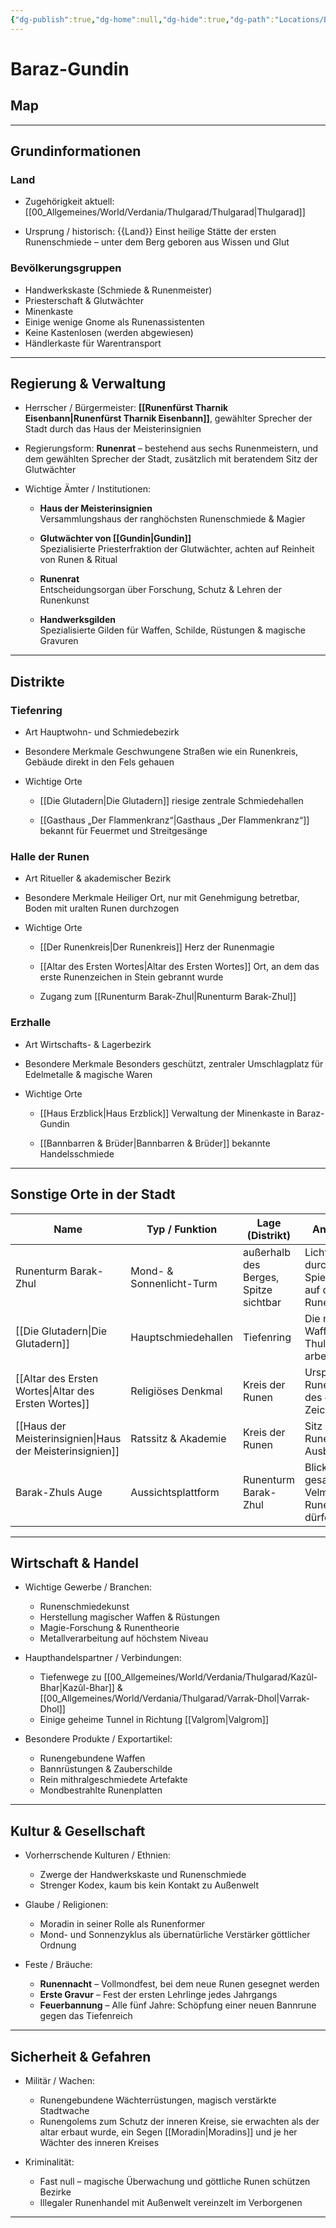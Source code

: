 ```yaml
---
{"dg-publish":true,"dg-home":null,"dg-hide":true,"dg-path":"Locations/Baraz-Gundin.md","name":"Baraz-Gundin","kontinent":"Verdania","bevölkerungsstruktur":["Zwergisch"],"besonderheit":"Ausschließlich Unterirdisch bis auf einen Turm","tags":["stadt","ort","dwarf","thulgarad"],"permalink":"/locations/baraz-gundin/","hide":true,"dgPassFrontmatter":true}
---
```



# **Baraz-Gundin**

## **Map**




---

## **Grundinformationen**

### Land

- Zugehörigkeit aktuell: 
	 [[00_Allgemeines/World/Verdania/Thulgarad/Thulgarad\|Thulgarad]]

- Ursprung / historisch: {{Land}}
     Einst heilige Stätte der ersten Runenschmiede – unter dem Berg geboren aus Wissen und Glut

### Bevölkerungsgruppen

- Handwerkskaste (Schmiede & Runenmeister)
- Priesterschaft & Glutwächter
- Minenkaste
- Einige wenige Gnome als Runenassistenten
- Keine Kastenlosen (werden abgewiesen)
- Händlerkaste für Warentransport
---


## **Regierung & Verwaltung**

- Herrscher / Bürgermeister: 
	 **[[Runenfürst Tharnik Eisenbann\|Runenfürst Tharnik Eisenbann]]**, gewählter Sprecher der Stadt durch das Haus der Meisterinsignien
    
- Regierungsform: 
	 **Runenrat** – bestehend aus sechs Runenmeistern, und dem gewählten Sprecher der Stadt, zusätzlich mit beratendem Sitz der Glutwächter
    
- Wichtige Ämter / Institutionen: 
	 - **Haus der Meisterinsignien**  
     Versammlungshaus der ranghöchsten Runenschmiede & Magier
    
	- **Glutwächter von [[Gundin\|Gundin]]**  
     Spezialisierte Priesterfraktion der Glutwächter, achten auf Reinheit von Runen & Ritual
    
	- **Runenrat**  
     Entscheidungsorgan über Forschung, Schutz & Lehren der Runenkunst
    
	- **Handwerksgilden**  
     Spezialisierte Gilden für Waffen, Schilde, Rüstungen & magische Gravuren
    

---

## **Distrikte**

### Tiefenring

- Art
	 Hauptwohn- und Schmiedebezirk

- Besondere Merkmale
	 Geschwungene Straßen wie ein Runenkreis, Gebäude direkt in den Fels gehauen

- Wichtige Orte
    - [[Die Glutadern\|Die Glutadern]] 
         riesige zentrale Schmiedehallen
    
    - [[Gasthaus „Der Flammenkranz“\|Gasthaus „Der Flammenkranz“]]
         bekannt für Feuermet und Streitgesänge

### Halle der Runen

- Art
	 Ritueller & akademischer Bezirk

- Besondere Merkmale
	 Heiliger Ort, nur mit Genehmigung betretbar, Boden mit uralten Runen durchzogen

- Wichtige Orte    
    - [[Der Runenkreis\|Der Runenkreis]]
		 Herz der Runenmagie

    - [[Altar des Ersten Wortes\|Altar des Ersten Wortes]]
         Ort, an dem das erste Runenzeichen in Stein gebrannt wurde
	
	- Zugang zum [[Runenturm Barak-Zhul\|Runenturm Barak-Zhul]]
		

### Erzhalle

- Art
	 Wirtschafts- & Lagerbezirk

- Besondere Merkmale
	 Besonders geschützt, zentraler Umschlagplatz für Edelmetalle & magische Waren

- Wichtige Orte    
    - [[Haus Erzblick\|Haus Erzblick]]
         Verwaltung der Minenkaste in Baraz-Gundin
    
    - [[Bannbarren & Brüder\|Bannbarren & Brüder]]
         bekannte Handelsschmiede

---

## **Sonstige Orte in der Stadt**

| Name                          | Typ / Funktion           | Lage (Distrikt)                       | Anmerkungen                                                         |
| ----------------------------- | ------------------------ | ------------------------------------- | ------------------------------------------------------------------- |
| Runenturm Barak-Zhul          | Mond- & Sonnenlicht-Turm | außerhalb des Berges, Spitze sichtbar | Licht fällt gezielt durch Spiegelschächte auf den Runenkreis        |
| [[Die Glutadern\|Die Glutadern]]             | Hauptschmiedehallen      | Tiefenring                            | Die mächtigsten Waffenschmiede Thulgarads arbeiten hier             |
| [[Altar des Ersten Wortes\|Altar des Ersten Wortes]]   | Religiöses Denkmal       | Kreis der Runen                       | Ursprung der Runenmagie – Ort des ersten Zeichens                   |
| [[Haus der Meisterinsignien\|Haus der Meisterinsignien]] | Ratssitz & Akademie      | Kreis der Runen                       | Sitz des Runenrats & Ausbildungsstätte                              |
| Barak-Zhuls Auge              | Aussichtsplattform       | Runenturm Barak-Zhul                  | Blick über den gesamten Velmar-See – nur Runenmeister dürfen hinauf |

---

## **Wirtschaft & Handel**

- Wichtige Gewerbe / Branchen: 
	- Runenschmiedekunst    
	- Herstellung magischer Waffen & Rüstungen    
	- Magie-Forschung & Runentheorie    
	- Metallverarbeitung auf höchstem Niveau
    
- Haupthandelspartner / Verbindungen: 
	- Tiefenwege zu [[00_Allgemeines/World/Verdania/Thulgarad/Kazûl-Bhar\|Kazûl-Bhar]] & [[00_Allgemeines/World/Verdania/Thulgarad/Varrak-Dhol\|Varrak-Dhol]]
	- Einige geheime Tunnel in Richtung [[Valgrom\|Valgrom]]
    
- Besondere Produkte / Exportartikel: 
	- Runengebundene Waffen    
	- Bannrüstungen & Zauberschilde    
	- Rein mithralgeschmiedete Artefakte    
	- Mondbestrahlte Runenplatten
    

---

## **Kultur & Gesellschaft**

- Vorherrschende Kulturen / Ethnien: 
	- Zwerge der Handwerkskaste und Runenschmiede    
	- Strenger Kodex, kaum bis kein Kontakt zu Außenwelt

- Glaube / Religionen: 
	- Moradin in seiner Rolle als Runenformer    
	- Mond- und Sonnenzyklus als übernatürliche Verstärker göttlicher Ordnung

- Feste / Bräuche: 
	- **Runennacht** – Vollmondfest, bei dem neue Runen gesegnet werden    
	- **Erste Gravur** – Fest der ersten Lehrlinge jedes Jahrgangs    
	- **Feuerbannung** – Alle fünf Jahre: Schöpfung einer neuen Bannrune gegen das Tiefenreich


---

## **Sicherheit & Gefahren**

- Militär / Wachen: 
	- Runengebundene Wächterrüstungen, magisch verstärkte Stadtwache    
	- Runengolems zum Schutz der inneren Kreise, sie erwachten als der altar erbaut wurde, ein Segen [[Moradin\|Moradins]] und je her Wächter des inneren Kreises

- Kriminalität: 
	- Fast null – magische Überwachung und göttliche Runen schützen Bezirke    
	- Illegaler Runenhandel mit Außenwelt vereinzelt im Verborgenen

---
